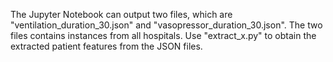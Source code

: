 The Jupyter Notebook can output two files, which are "ventilation_duration_30.json" and "vasopressor_duration_30.json". The two files contains instances from all hospitals. 
Use "extract_x.py" to obtain the extracted patient features from the JSON files.
